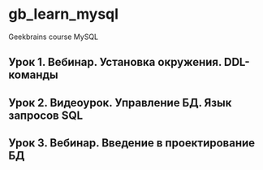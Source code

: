 # gb_learn_mysql
Geekbrains course MySQL

## Урок 1. Вебинар. Установка окружения. DDL-команды
## Урок 2. Видеоурок. Управление БД. Язык запросов SQL
## Урок 3. Вебинар. Введение в проектирование БД
